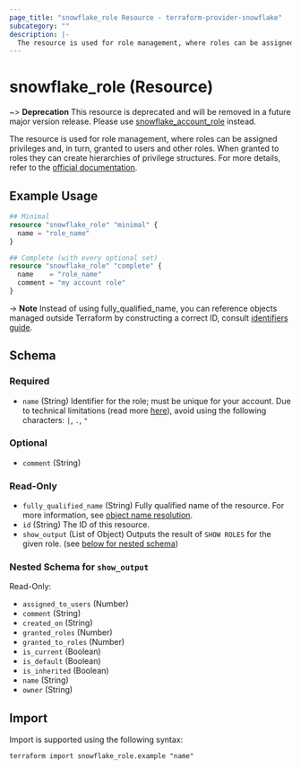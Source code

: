 ```yaml
---
page_title: "snowflake_role Resource - terraform-provider-snowflake"
subcategory: ""
description: |-
  The resource is used for role management, where roles can be assigned privileges and, in turn, granted to users and other roles. When granted to roles they can create hierarchies of privilege structures. For more details, refer to the official documentation https://docs.snowflake.com/en/user-guide/security-access-control-overview.
---
```


# snowflake_role (Resource)

~> **Deprecation** This resource is deprecated and will be removed in a future major version release. Please use [snowflake_account_role](./account_role) instead. <deprecation>

The resource is used for role management, where roles can be assigned privileges and, in turn, granted to users and other roles. When granted to roles they can create hierarchies of privilege structures. For more details, refer to the [official documentation](https://docs.snowflake.com/en/user-guide/security-access-control-overview).

## Example Usage

```terraform
## Minimal
resource "snowflake_role" "minimal" {
  name = "role_name"
}

## Complete (with every optional set)
resource "snowflake_role" "complete" {
  name    = "role_name"
  comment = "my account role"
}
```

-> **Note** Instead of using fully_qualified_name, you can reference objects managed outside Terraform by constructing a correct ID, consult [identifiers guide](https://registry.terraform.io/providers/Snowflake-Labs/snowflake/latest/docs/guides/identifiers#new-computed-fully-qualified-name-field-in-resources).
<!-- TODO(SNOW-1634854): include an example showing both methods-->

<!-- schema generated by tfplugindocs -->
## Schema

### Required

- `name` (String) Identifier for the role; must be unique for your account. Due to technical limitations (read more [here](https://github.com/Snowflake-Labs/terraform-provider-snowflake/blob/main/docs/technical-documentation/identifiers_rework_design_decisions.md#known-limitations-and-identifier-recommendations)), avoid using the following characters: `|`, `.`, `"`

### Optional

- `comment` (String)

### Read-Only

- `fully_qualified_name` (String) Fully qualified name of the resource. For more information, see [object name resolution](https://docs.snowflake.com/en/sql-reference/name-resolution).
- `id` (String) The ID of this resource.
- `show_output` (List of Object) Outputs the result of `SHOW ROLES` for the given role. (see [below for nested schema](#nestedatt--show_output))

<a id="nestedatt--show_output"></a>
### Nested Schema for `show_output`

Read-Only:

- `assigned_to_users` (Number)
- `comment` (String)
- `created_on` (String)
- `granted_roles` (Number)
- `granted_to_roles` (Number)
- `is_current` (Boolean)
- `is_default` (Boolean)
- `is_inherited` (Boolean)
- `name` (String)
- `owner` (String)

## Import

Import is supported using the following syntax:

```shell
terraform import snowflake_role.example "name"
```
